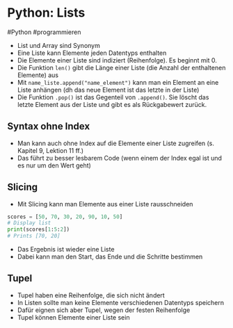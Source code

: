 # Python: Lists

#Python #programmieren

- List und Array sind Synonym
- Eine Liste kann Elemente jeden Datentyps enthalten
- Die Elemente einer Liste sind indiziert (Reihenfolge). Es beginnt mit 0.
- Die Funktion `len()` gibt die Länge einer Liste (die Anzahl der enthaltenen Elemente) aus
- Mit `name_liste.append("name_element")` kann man ein Element an eine Liste anhängen (dh das neue Element ist das letzte in der Liste)
- Die Funktion `.pop()` ist das Gegenteil von `.append()`. Sie löscht das letzte Element aus der Liste und gibt es als Rückgabewert zurück.

## Syntax ohne Index
- Man kann auch ohne Index auf die Elemente einer Liste zugreifen (s. Kapitel 9, Lektion 11 ff.)
- Das führt zu besser lesbarem Code (wenn einem der Index egal ist und es nur um den Wert geht)

## Slicing
- Mit Slicing kann man Elemente aus einer Liste rausschneiden
```python
scores = [50, 70, 30, 20, 90, 10, 50]
# Display list
print(scores[1:5:2])
# Prints [70, 20]
```
- Das Ergebnis ist wieder eine Liste
- Dabei kann man den Start, das Ende und die Schritte bestimmen

## Tupel
- Tupel haben eine Reihenfolge, die sich nicht ändert
- In Listen sollte man keine Elemente verschiedenen Datentyps speichern
- Dafür eignen sich aber Tupel, wegen der festen Reihenfolge
- Tupel können Elemente einer Liste sein

